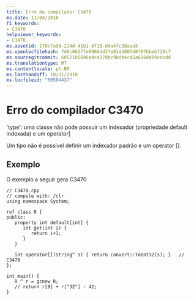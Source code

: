 ```yaml
---
title: Erro do compilador C3470
ms.date: 11/04/2016
f1_keywords:
- C3470
helpviewer_keywords:
- C3470
ms.assetid: 170c7a9d-214d-41b1-8f15-d4a4fc38aaa5
ms.openlocfilehash: 7d6c8627fe0904dd2fe81dd805d8f87bbebf29c7
ms.sourcegitcommit: 6052185696adca270bc9bdbec45a626dd89cdcdd
ms.translationtype: MT
ms.contentlocale: pt-BR
ms.lasthandoff: 10/31/2018
ms.locfileid: "50504437"
---
```

# <a name="compiler-error-c3470"></a>Erro do compilador C3470

'type': uma classe não pode possuir um indexador (propriedade default indexada) e um operator]

Um tipo não é possível definir um indexador padrão e um operator [].

## <a name="example"></a>Exemplo

O exemplo a seguir gera C3470

```
// C3470.cpp
// compile with: /clr
using namespace System;

ref class R {
public:
   property int default[int] {
      int get(int i) {
         return i+1;
      }
   }

   int operator[](String^ s) { return Convert::ToInt32(s); }   // C3470
};

int main() {
   R ^ r = gcnew R;
   // return r[9] + r["32"] - 42;
}
```